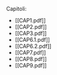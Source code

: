 Capitoli:
- [[CAP1.pdf]]
- [[CAP2.pdf]]
- [[CAP3.pdf]]
- [[CAP6.1.pdf]]
- [[CAP6.2.pdf]]
- [[CAP7.pdf]]
- [[CAP8.pdf]]
- [[CAP9.pdf]]